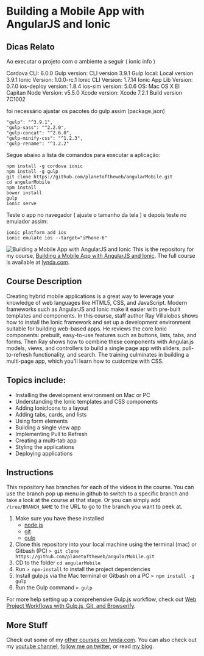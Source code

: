 # Building a Mobile App with AngularJS and Ionic

## Dicas Relato
Ao executar o projeto com o ambiente a seguir ( ionic info ) 

Cordova CLI: 6.0.0
Gulp version:  CLI version 3.9.1
Gulp local:   Local version 3.9.1
Ionic Version: 1.0.0-rc.1
Ionic CLI Version: 1.7.14
Ionic App Lib Version: 0.7.0
ios-deploy version: 1.8.4 
ios-sim version: 5.0.6 
OS: Mac OS X El Capitan
Node Version: v5.5.0
Xcode version: Xcode 7.2.1 Build version 7C1002 

foi necessário ajustar os pacotes do gulp assim (package.json)

    "gulp": "^3.9.1",
    "gulp-sass": "^2.2.0",
    "gulp-concat": "^2.6.0",
    "gulp-minify-css": "^1.2.3",
    "gulp-rename": "^1.2.2"

Segue abaixo a lista de comandos para executar a aplicação:

    npm install -g cordova ionic
    npm install -g gulp
    git clone https://github.com/planetoftheweb/angularMobile.git
    cd angularMobile
    npm install
    bower install
    gulp
    ionic serve
    
Teste o app no navegador ( ajuste o tamanho da tela ) e depois teste no emulador assim:

    ionic platform add ios
    ionic emulate ios --target="iPhone-6"



![Building a Mobile App with AngularJS and Ionic](hero.png)
This is the repository for my course, [Building a Mobile App with AngularJS and Ionic](http://www.lynda.com/AngularJS-tutorials/Building-Mobile-App-AngularJS-Ionic/368920-2.html). The full course is available at [lynda.com](http://lynda.com).

## Course Description
Creating hybrid mobile applications is a great way to leverage your knowledge of web languages like HTML5, CSS, and JavaScript. Modern frameworks such as AngularJS and Ionic make it easier with pre-built templates and components. In this course, staff author Ray Villalobos shows how to install the Ionic framework and set up a development environment suitable for building web-based apps. He reviews the core Ionic components: prebuilt, easy-to-use features such as buttons, lists, tabs, and forms. Then Ray shows how to combine these components with Angular.js models, views, and controllers to build a single page app with sliders, pull-to-refresh functionality, and search. The training culminates in building a multi-page app, which you'll learn how to customize with CSS.

## Topics include:
- Installing the development environment on Mac or PC
- Understanding the Ionic templates and CSS components
- Adding IonicIcons to a layout
- Adding tabs, cards, and lists
- Using form elements
- Building a single view app
- Implementing Pull to Refresh
- Creating a multi-tab app
- Styling the applications
- Deploying applications

## Instructions
This repository has branches for each of the videos in the course. You can use the branch pop up menu in github to switch to a specific branch and take a look at the course at that stage. Or you can simply add `/tree/BRANCH_NAME` to the URL to go to the branch you want to peek at.

1. Make sure you have these installed
	- [node.js](http://nodejs.org/)
	- [git](http://git-scm.com/)
	- [gulp](http://gulpjs.com/)
2. Clone this repository into your local machine using the terminal (mac) or Gitbash (PC) `> git clone https://github.com/planetoftheweb/angularMobile.git`
3. CD to the folder `cd angularMobile`
4. Run `> npm-install` to install the project dependencies
5. Install gulp.js via the Mac terminal or Gitbash on a PC `> npm install -g gulp`
5. Run the Gulp command `> gulp`

For more help setting up a comprehensive Gulp.js workflow, check out [Web Project Workflows with Gulp.js, Git, and Browserify](http://www.lynda.com/Web-Web-Design-tutorials/Web-Project-Workflows-Gulpjs-Git-Browserify/154416-2.html).

## More Stuff
Check out some of my [other courses on lynda.com](http://lynda.com/rayvillalobos). You can also check out my [youtube channel](http://youtube.com/planetoftheweb), [follow me on twitter](http://twitter.com/planetoftheweb), or read [my blog](http://raybo.org).
